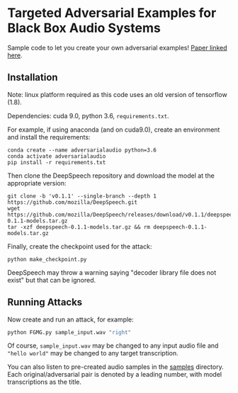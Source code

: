 # Targeted Adversarial Examples for Black Box Audio Systems

Sample code to let you create your own adversarial examples! [Paper linked here](https://arxiv.org/abs/1805.07820).

## Installation
Note: linux platform required as this code uses an old version of tensorflow (1.8).

Dependencies: cuda 9.0, python 3.6, `requirements.txt`.

For example, if using anaconda (and on cuda9.0), create an environment and install the requirements:
```
conda create --name adversarialaudio python=3.6
conda activate adversarialaudio
pip install -r requirements.txt
```
Then clone the DeepSpeech repository and download the model at the appropriate version:
```
git clone -b 'v0.1.1' --single-branch --depth 1 https://github.com/mozilla/DeepSpeech.git
wget https://github.com/mozilla/DeepSpeech/releases/download/v0.1.1/deepspeech-0.1.1-models.tar.gz
tar -xzf deepspeech-0.1.1-models.tar.gz && rm deepspeech-0.1.1-models.tar.gz
```
Finally, create the checkpoint used for the attack:
```
python make_checkpoint.py
```
DeepSpeech may throw a warning saying "decoder library file does not exist" but that can be ignored.

## Running Attacks
Now create and run an attack, for example:
```bash
python FGMG.py sample_input.wav "right"
``` 
Of course, `sample_input.wav` may be changed to any input audio file and `"hello world"` may be changed to any target transcription.

You can also listen to pre-created audio samples in the [samples](samples/) directory. Each original/adversarial pair is denoted by a leading number, with model transcriptions as the title.
